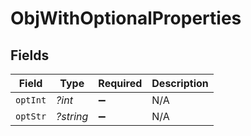 # ObjWithOptionalProperties


## Fields

| Field              | Type               | Required           | Description        |
| ------------------ | ------------------ | ------------------ | ------------------ |
| `optInt`           | *?int*             | :heavy_minus_sign: | N/A                |
| `optStr`           | *?string*          | :heavy_minus_sign: | N/A                |